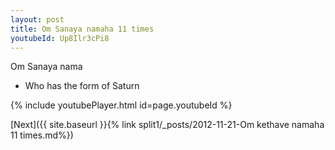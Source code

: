 ```yaml
---
layout: post
title: Om Sanaya namaha 11 times
youtubeId: Up8Ilr3cPi8
---
```

 
 
Om Sanaya nama 
 
 -  Who has the form of Saturn 
 
  
 
  
 
 
 
 
 
 


{% include youtubePlayer.html id=page.youtubeId %}
 
[Next]({{ site.baseurl }}{% link  split1/_posts/2012-11-21-Om kethave namaha 11 times.md%})
 
